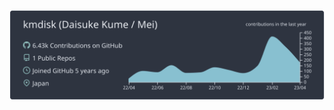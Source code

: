 ![](https://raw.githubusercontent.com/kmdisk/kmdisk/main/profile-summary-card-output/nord_dark/0-profile-details.svg)

